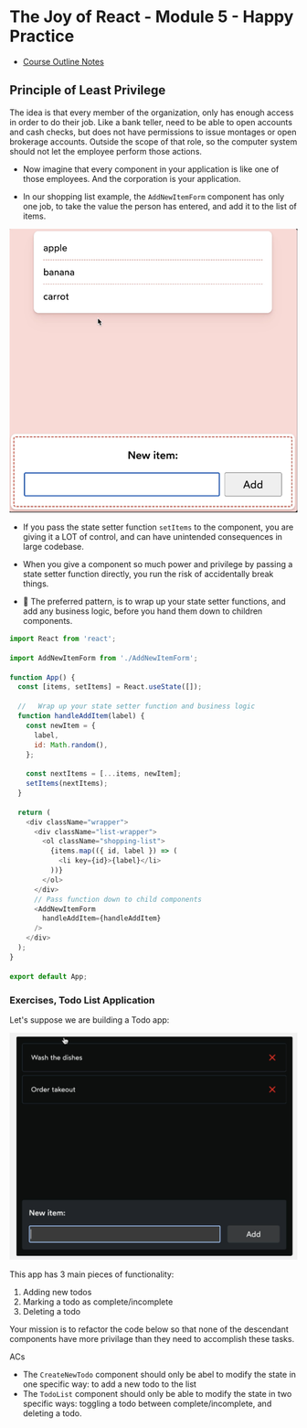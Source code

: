 # The Joy of React - Module 5 - Happy Practice

- [Course Outline Notes](../course-notes.md)

## Principle of Least Privilege

The idea is that every member of the organization, only has enough access in order to do their job. Like a bank teller, need to be able to open accounts and cash checks, but does not have permissions to issue montages or open brokerage accounts. Outside the scope of that role, so the computer system should not let the employee perform those actions.

- Now imagine that every component in your application is like one of those employees. And the corporation is your application.

- In our shopping list example, the `AddNewItemForm` component has only one job, to take the value the person has entered, and add it to the list of items.

![List Shopping](images/image.png)

- If you pass the state setter function `setItems` to the component, you are giving it a LOT of control, and can have unintended consequences in large codebase.

- When you give a component so much power and privilege by passing a state setter function directly, you run the risk of accidentally break things.

- 🤔 The preferred pattern, is to wrap up your state setter functions, and add any business logic, before you hand them down to children components.

```JAVASCRIPT
import React from 'react';

import AddNewItemForm from './AddNewItemForm';

function App() {
  const [items, setItems] = React.useState([]);
  
  //   Wrap up your state setter function and business logic
  function handleAddItem(label) {
    const newItem = {
      label,
      id: Math.random(),
    };

    const nextItems = [...items, newItem];
    setItems(nextItems);
  }

  return (
    <div className="wrapper">
      <div className="list-wrapper">
        <ol className="shopping-list">
          {items.map(({ id, label }) => (
            <li key={id}>{label}</li>
          ))}
        </ol>
      </div>
      // Pass function down to child components
      <AddNewItemForm
        handleAddItem={handleAddItem}
      />
    </div>
  );
}

export default App;
```

### Exercises, Todo List Application

Let's suppose we are building a Todo app:

![To Do App](images/image-1.png)

This app has 3 main pieces of functionality:

1. Adding new todos
2. Marking a todo as complete/incomplete
3. Deleting a todo

Your mission is to refactor the code below so that none of the descendant components have more privilage than they need to accomplish these tasks.

ACs

- The `CreateNewTodo` component should only be abel to modify the state in one specific way: to add a new todo to the list
- The `TodoList` component should only be able to modify the state in two specific ways: toggling a todo between complete/incomplete, and deleting a todo.
